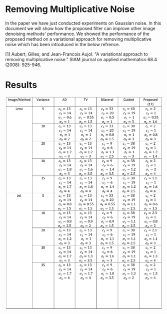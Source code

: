 # Removing Multiplicative Noise
In the paper we have just conducted experiments on Gaussian noise. 
In this document we will show how the proposed filter can improve other image denoising methods' performance.
We showed the performance of the proposed method on a variational approach for removing multiplicative noise which has been introduced in the below refrence.

<a id="1">[1]</a>
Aubert, Gilles, and Jean-Francois Aujol. "A variational approach to removing multiplicative noise." SIAM journal on applied mathematics 68.4 (2008): 925-946.
# Results
![1](https://github.com/onionhub/TIP/blob/master/Parameters/G1.JPG)
